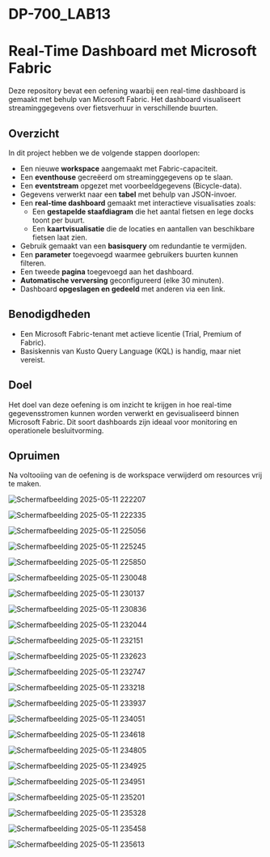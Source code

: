 # DP-700_LAB13
# Real-Time Dashboard met Microsoft Fabric

Deze repository bevat een oefening waarbij een real-time dashboard is gemaakt met behulp van Microsoft Fabric. Het dashboard visualiseert streaminggegevens over fietsverhuur in verschillende buurten.

## Overzicht

In dit project hebben we de volgende stappen doorlopen:

- Een nieuwe **workspace** aangemaakt met Fabric-capaciteit.
- Een **eventhouse** gecreëerd om streaminggegevens op te slaan.
- Een **eventstream** opgezet met voorbeeldgegevens (Bicycle-data).
- Gegevens verwerkt naar een **tabel** met behulp van JSON-invoer.
- Een **real-time dashboard** gemaakt met interactieve visualisaties zoals:
  - Een **gestapelde staafdiagram** die het aantal fietsen en lege docks toont per buurt.
  - Een **kaartvisualisatie** die de locaties en aantallen van beschikbare fietsen laat zien.
- Gebruik gemaakt van een **basisquery** om redundantie te vermijden.
- Een **parameter** toegevoegd waarmee gebruikers buurten kunnen filteren.
- Een tweede **pagina** toegevoegd aan het dashboard.
- **Automatische verversing** geconfigureerd (elke 30 minuten).
- Dashboard **opgeslagen en gedeeld** met anderen via een link.

## Benodigdheden

- Een Microsoft Fabric-tenant met actieve licentie (Trial, Premium of Fabric).
- Basiskennis van Kusto Query Language (KQL) is handig, maar niet vereist.

## Doel

Het doel van deze oefening is om inzicht te krijgen in hoe real-time gegevensstromen kunnen worden verwerkt en gevisualiseerd binnen Microsoft Fabric. Dit soort dashboards zijn ideaal voor monitoring en operationele besluitvorming.

## Opruimen

Na voltooiing van de oefening is de workspace verwijderd om resources vrij te maken.



![Schermafbeelding 2025-05-11 222207](https://github.com/user-attachments/assets/07d22b07-bdcb-490b-aef5-5c26fa1c1e14)

![Schermafbeelding 2025-05-11 222335](https://github.com/user-attachments/assets/6540cb26-8ed7-4da2-8db6-d1ef5b6ab480)

![Schermafbeelding 2025-05-11 225056](https://github.com/user-attachments/assets/7cf50ab0-4ce5-4555-8955-ca358166ccfd)

![Schermafbeelding 2025-05-11 225245](https://github.com/user-attachments/assets/f3435596-34be-4902-b8fd-cd649d8ef6e6)


![Schermafbeelding 2025-05-11 225850](https://github.com/user-attachments/assets/85bc817b-f42b-4ad1-a311-767614d846d4)

![Schermafbeelding 2025-05-11 230048](https://github.com/user-attachments/assets/7b68d492-a30a-4b62-a098-a33e01b41a02)

![Schermafbeelding 2025-05-11 230137](https://github.com/user-attachments/assets/684d37eb-eb90-4973-9579-fa31474bdf9f)



![Schermafbeelding 2025-05-11 230836](https://github.com/user-attachments/assets/142d3b98-2859-46ca-afff-61f1f6035b17)


![Schermafbeelding 2025-05-11 232044](https://github.com/user-attachments/assets/7876ca6b-11ac-40ee-9bf6-2d5457003c75)


![Schermafbeelding 2025-05-11 232151](https://github.com/user-attachments/assets/64366025-6f26-4a2c-88b7-8eec06801c74)


![Schermafbeelding 2025-05-11 232623](https://github.com/user-attachments/assets/cb45c673-489d-4835-b08d-4798c8e9a461)



![Schermafbeelding 2025-05-11 232747](https://github.com/user-attachments/assets/9133774c-8467-40d2-9ee7-911bc6b2df30)


![Schermafbeelding 2025-05-11 233218](https://github.com/user-attachments/assets/100ee244-c512-453b-991d-8984942d1778)



![Schermafbeelding 2025-05-11 233937](https://github.com/user-attachments/assets/a36daef7-c7fa-4cfb-bb49-c99a39dffe35)


![Schermafbeelding 2025-05-11 234051](https://github.com/user-attachments/assets/7642e698-d307-4f19-ade0-5560ff4c9441)



![Schermafbeelding 2025-05-11 234618](https://github.com/user-attachments/assets/8ad937f1-1bde-456c-8898-85d4f6752bfd)


![Schermafbeelding 2025-05-11 234805](https://github.com/user-attachments/assets/55cc70b3-7aea-4e31-a661-16989247948e)




![Schermafbeelding 2025-05-11 234925](https://github.com/user-attachments/assets/cd9d1233-8621-4303-892d-927f17ee2b0e)




![Schermafbeelding 2025-05-11 234951](https://github.com/user-attachments/assets/70e3b344-501b-47f4-a515-fb175cd2a876)


![Schermafbeelding 2025-05-11 235201](https://github.com/user-attachments/assets/bee87c48-c733-4f74-8e62-794eb34780b6)



![Schermafbeelding 2025-05-11 235328](https://github.com/user-attachments/assets/666a0f20-2e3c-4684-ad20-e934e6b02cab)



![Schermafbeelding 2025-05-11 235458](https://github.com/user-attachments/assets/358fd057-8dd1-4182-9d84-fd4b5726b3c3)

![Schermafbeelding 2025-05-11 235613](https://github.com/user-attachments/assets/c3ee19fc-70dc-475c-812a-290789834f54)











